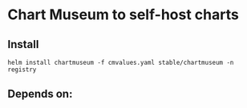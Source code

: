 # Chart Museum to self-host charts

## Install
```
helm install chartmuseum -f cmvalues.yaml stable/chartmuseum -n registry
```

## Depends on:
